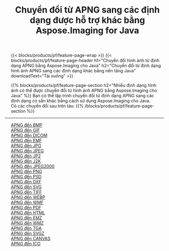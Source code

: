 ﻿---
title: Chuyển đổi từ APNG sang các định dạng được hỗ trợ khác bằng Aspose.Imaging for Java 
weight: 3920
url: /vi/java/conversion/from/apng 
lang: vi
langdirlevel: 2
locales: zh-hans,ja,it,ru,de,es,fr,nl,id,lt,pl,pt,vi,tr,ko,zh-hant,ar,hi,th,sv,cs,uk,he
description: Aspose.Imaging có thể dễ dàng chuyển đổi từ APNG sang các định dạng khác bằng nền tảng Java
---

{{< blocks/products/pf/feature-page-wrap >}}
{{< blocks/products/pf/feature-page-header h1="Chuyển đổi hình ảnh từ định dạng APNG bằng Aspose.Imaging cho Java" h2="Chuyển đổi từ định dạng hình ảnh APNG sang các định dạng khác bằng nền tảng Java" downloadText="Tải xuống" >}}


{{% blocks/products/pf/feature-page-section  h2="Nhiều định dạng hình ảnh có thể được chuyển đổi từ hình ảnh APNG bằng Aspose.Imaging cho Java" %}}
Bạn có thể lập trình chuyển đổi từ định dạng APNG sang các định dạng có sẵn khác bằng cách sử dụng
Aspose.Imaging cho Java.
<br/>
Có các chuyển đổi sau trên tàu:
{{% /blocks/products/pf/feature-page-section %}}
<div class="container-fluid productfamilypage bg-gray">
    <div class="convertypes bg-gray agp-content section">
        <div class="container">
		<hr style="margin-left:-20px;"/>
		<div class="row other-converters">
		    <div class='col-md-2 other-converter remove-lp remove-rp'><a href="/imaging/vi/java/conversion/apng-to-bmp" >APNG đến BMP</a></div><div class='col-md-2 other-converter remove-lp remove-rp'><a href="/imaging/vi/java/conversion/apng-to-gif" >APNG đến GIF</a></div><div class='col-md-2 other-converter remove-lp remove-rp'><a href="/imaging/vi/java/conversion/apng-to-dicom" >APNG đến DICOM</a></div><div class='col-md-2 other-converter remove-lp remove-rp'><a href="/imaging/vi/java/conversion/apng-to-emf" >APNG đến EMF</a></div><div class='col-md-2 other-converter remove-lp remove-rp'><a href="/imaging/vi/java/conversion/apng-to-jpg" >APNG đến JPG</a></div><div class='col-md-2 other-converter remove-lp remove-rp'><a href="/imaging/vi/java/conversion/apng-to-jpeg" >APNG đến JPEG</a></div><div class='col-md-2 other-converter remove-lp remove-rp'><a href="/imaging/vi/java/conversion/apng-to-jp2" >APNG đến JP2</a></div><div class='col-md-2 other-converter remove-lp remove-rp'><a href="/imaging/vi/java/conversion/apng-to-j2k" >APNG đến J2K</a></div><div class='col-md-2 other-converter remove-lp remove-rp'><a href="/imaging/vi/java/conversion/apng-to-jpeg2000" >APNG đến JPEG2000</a></div><div class='col-md-2 other-converter remove-lp remove-rp'><a href="/imaging/vi/java/conversion/apng-to-png" >APNG đến PNG</a></div><div class='col-md-2 other-converter remove-lp remove-rp'><a href="/imaging/vi/java/conversion/apng-to-psd" >APNG đến PSD</a></div><div class='col-md-2 other-converter remove-lp remove-rp'><a href="/imaging/vi/java/conversion/apng-to-dxf" >APNG đến DXF</a></div><div class='col-md-2 other-converter remove-lp remove-rp'><a href="/imaging/vi/java/conversion/apng-to-svg" >APNG đến SVG</a></div><div class='col-md-2 other-converter remove-lp remove-rp'><a href="/imaging/vi/java/conversion/apng-to-tiff" >APNG đến TIFF</a></div><div class='col-md-2 other-converter remove-lp remove-rp'><a href="/imaging/vi/java/conversion/apng-to-webp" >APNG đến WEBP</a></div><div class='col-md-2 other-converter remove-lp remove-rp'><a href="/imaging/vi/java/conversion/apng-to-wmf" >APNG đến WMF</a></div><div class='col-md-2 other-converter remove-lp remove-rp'><a href="/imaging/vi/java/conversion/apng-to-pdf" >APNG đến PDF</a></div><div class='col-md-2 other-converter remove-lp remove-rp'><a href="/imaging/vi/java/conversion/apng-to-html" >APNG đến HTML</a></div><div class='col-md-2 other-converter remove-lp remove-rp'><a href="/imaging/vi/java/conversion/apng-to-emz" >APNG đến EMZ</a></div><div class='col-md-2 other-converter remove-lp remove-rp'><a href="/imaging/vi/java/conversion/apng-to-wmz" >APNG đến WMZ</a></div><div class='col-md-2 other-converter remove-lp remove-rp'><a href="/imaging/vi/java/conversion/apng-to-tga" >APNG đến TGA</a></div><div class='col-md-2 other-converter remove-lp remove-rp'><a href="/imaging/vi/java/conversion/apng-to-svgz" >APNG đến SVGZ</a></div><div class='col-md-2 other-converter remove-lp remove-rp'><a href="/imaging/vi/java/conversion/apng-to-canvas" >APNG đến CANVAS</a></div><div class='col-md-2 other-converter remove-lp remove-rp'><a href="/imaging/vi/java/conversion/apng-to-ico" >APNG đến ICO</a></div>
                </div>
        </div>
    </div>
</div>
<br/>

